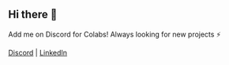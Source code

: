 ## Hi there 👋

Add me on Discord for Colabs! Always looking for new projects ⚡

[Discord](https://discordapp.com/users/388552534387851266) | [LinkedIn](https://www.linkedin.com/in/syed-ahmad98/)

<!--
**SupremeNoble/SupremeNoble** is a ✨ _special_ ✨ repository because its `README.md` (this file) appears on your GitHub profile.

Here are some ideas to get you started:

- 🔭 I’m currently working on ...
- 🌱 I’m currently learning ...
- 👯 I’m looking to collaborate on ...
- 🤔 I’m looking for help with ...
- 💬 Ask me about ...
- 📫 How to reach me: ...
- 😄 Pronouns: ...
- ⚡ Fun fact: ...
-->
